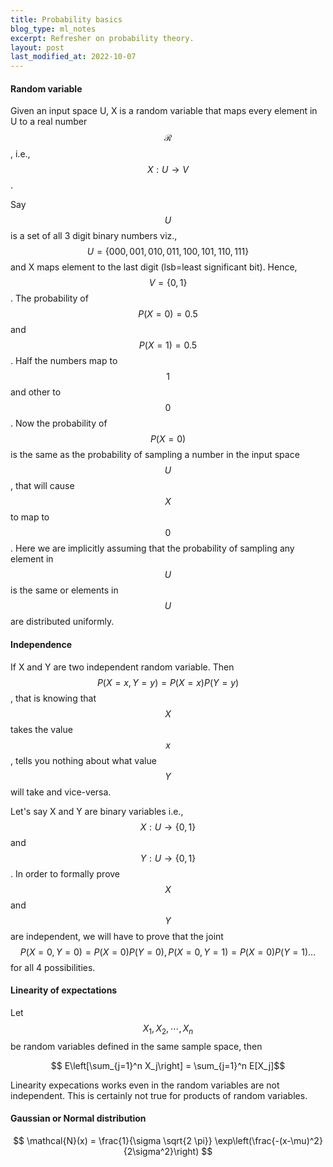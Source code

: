 ```yaml
---
title: Probability basics
blog_type: ml_notes
excerpt: Refresher on probability theory.
layout: post
last_modified_at: 2022-10-07
---
```


#### Random variable
Given an input space U, X is a random variable that maps every element in U to a real number $$\mathcal{R}$$, i.e., $$X:U \rightarrow V$$.

Say $$U$$ is a set of all 3 digit binary numbers viz., $$U=\{000, 001, 010, 011, 100, 101, 110, 111\}$$ and X maps element to the last digit (lsb=least significant bit). Hence, $$V= \{0, 1\}$$. The probability of $$P(X=0) = 0.5$$ and $$P(X=1) = 0.5$$. Half the numbers map to $$1$$ and other to $$0$$. Now the probability of $$P(X=0)$$ is the same as the probability of sampling a number in the input space $$U$$, that will cause $$X$$ to map to $$0$$. Here we are implicitly assuming that the probability of sampling any element in $$U$$ is the same or elements in $$U$$ are distributed uniformly.

#### Independence
If X and Y are two independent random variable. Then $$P(X=x,Y=y) = P(X=x)P(Y=y)$$, that is knowing that $$X$$ takes the value $$x$$, tells you nothing about what value $$Y$$ will take and vice-versa.

Let's say X and Y are binary variables i.e., $$X:U\rightarrow \{0,1\}$$ and $$Y:U \rightarrow \{0,1\}$$. In order to formally prove $$X$$ and $$Y$$ are independent, we will have to prove that the joint $$P(X=0, Y=0) = P(X=0)P(Y=0), P(X=0,Y=1) = P(X=0)P(Y=1)...$$  for all 4 possibilities.

#### Linearity of expectations
Let $$ X_1, X_2, \cdots, X_n $$ be random variables defined in the same sample space, then

$$ E\left[\sum_{j=1}^n X_j\right] = \sum_{j=1}^n E[X_j]$$

Linearity expecations works even in the random variables are not independent. This
is certainly not true for products of random variables.

#### Gaussian or Normal distribution
$$
\mathcal{N}(x) = \frac{1}{\sigma \sqrt{2 \pi}} \exp\left(\frac{-(x-\mu)^2}{2\sigma^2}\right)
$$
